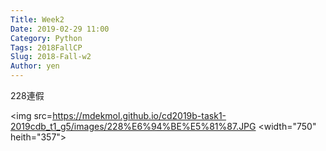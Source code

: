 ```yaml
---
Title: Week2
Date: 2019-02-29 11:00
Category: Python
Tags: 2018FallCP
Slug: 2018-Fall-w2
Author: yen
---
```


228連假

<img src=https://mdekmol.github.io/cd2019b-task1-2019cdb_t1_g5/images/228%E6%94%BE%E5%81%87.JPG
 <width="750" heith="357"></a>